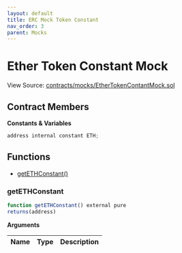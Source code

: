 ```yaml
---
layout: default
title: ERC Mock Token Constant
nav_order: 3
parent: Mocks
---
```


# Ether Token Constant Mock

View Source: [contracts/mocks/EtherTokenContantMock.sol](../contracts/mocks/EtherTokenContantMock.sol)


## Contract Members
**Constants & Variables**

```js
address internal constant ETH;

```

## Functions

- [getETHConstant()](#getethconstant)

### getETHConstant

```js
function getETHConstant() external pure
returns(address)
```

**Arguments**

| Name        | Type           | Description  |
| ------------- |------------- | -----|
